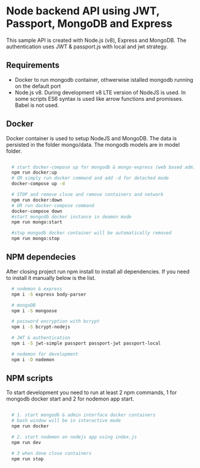 # Node backend API using JWT, Passport, MongoDB and Express

This sample API is created with Node.js (v8), Express and MongoDB. The authentication uses JWT & passport.js with local and jwt strategy.

## Requirements 

- Docker to run mongodb container, othwerwise istalled mongodb running on the default port
- Node.js v8. During development v8 LTE version of NodeJS is used. In some scripts ES6 syntax is used like arrow functions and promisses. Babel is not used.

## Docker

Docker container is used to setup NodeJS and MongoDB. The data is persisted in the folder mongo/data. The mongodb models are in model folder. 

```bash

  # start docker-compose up for mongodb & mongo-express (web based admin app in node)
  npm run docker:up
  # OR simply run docker command and add -d for detached mode
  docker-compose up -d

  # STOP and remove close and remove containers and network
  npm run docker:down
  # OR run docker-compose command 
  docker-compose down
  #start mongodb docker instance in deamon mode  
  npm run mongo:start

  #stop mongodb docker container will be automatically removed
  npm run mongo:stop

```


## NPM dependecies 

After closing project run npm install to install all dependencies. If you need to install it manually below is the list.

```bash
  # nodemon & express
  npm i -S express body-parser  

  # mongoDB 
  npm i -S mongoose

  # password encryption with bcrypt
  npm i -S bcrypt-nodejs

  # JWT & authentication
  npm i -S jwt-simple passport passport-jwt passport-local

  # nodemon for development
  npm i -D nodemon 

```

## NPM scripts

To start development you need to run at least 2 npm commands, 1 for mongodb docker start and 2 for nodemon app start.

```bash

  # 1. start mongodb & admin interface docker containers
  # bash window will be in interactive mode
  npm run docker

  # 2. start nodemon on nodejs app using index.js
  npm run dev

  # 3 when done close containers 
  npm run stop

```
